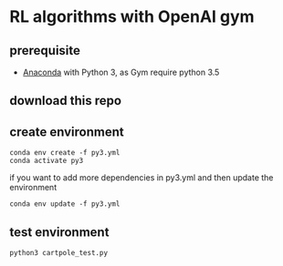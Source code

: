 # RL algorithms with OpenAI gym

## prerequisite
- [Anaconda](https://www.anaconda.com/products/individual) with Python 3, as Gym require python 3.5

## download this repo

## create environment
```
conda env create -f py3.yml
conda activate py3
```
if you want to add more dependencies in py3.yml and then update the environment
```
conda env update -f py3.yml
```

## test environment
```
python3 cartpole_test.py
```
